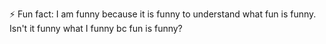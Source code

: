 ⚡ Fun fact: I am funny because it is funny to understand what fun is funny. Isn't it funny what I funny bc fun is funny?
